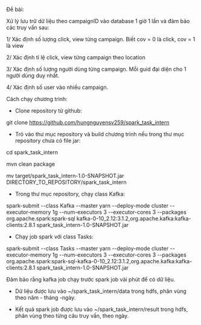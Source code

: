 Đề bài:

Xử lý lưu trữ dữ liệu theo campaignID vào database 1 giờ 1 lần và đảm bảo các truy vấn sau:

1/ Xác định số lượng click, view từng campaign. Biết cov = 0 là click, cov = 1 là view

2/ Xác định tỉ lệ click, view từng campaign theo location

3/ Xác định số lượng người dùng từng campaign. Mỗi guid đại diện cho 1 người dùng duy nhất.

4/ Xác định số user vào nhiều campaign.

Cách chạy chương trình:

- Clone repository từ github:

git clone https://github.com/hungnguyensv259/spark_task_intern

- Trỏ vào thư mục repository và build chương trình nếu trong thư mục repository chưa có file jar:

cd spark_task_intern

mvn clean package

mv target/spark_task_intern-1.0-SNAPSHOT.jar DIRECTORY_TO_REPOSITORY/spark_task_intern

- Trong thư mục repository, chạy class Kafka:

spark-submit --class Kafka --master yarn --deploy-mode cluster --executor-memory 1g --num-executors 3 --executor-cores 3 --packages org.apache.spark:spark-sql kafka-0-10_2.12:3.1.2,org.apache.kafka:kafka-clients:2.8.1 spark_task_intern-1.0-SNAPSHOT.jar

- Chạy job spark với class Tasks:

spark-submit --class Tasks --master yarn --deploy-mode cluster --executor-memory 1g --num-executors 3 --executor-cores 3 --packages org.apache.spark:spark-sql-kafka-0-10_2.12:3.1.2,org.apache.kafka:kafka-clients:2.8.1 spark_task_intern-1.0-SNAPSHOT.jar

Đảm bảo rằng kafka job chạy trước spark job vài phút để có dữ liệu.

- Dữ liệu được lưu vào ~/spark_task_intern/data trong hdfs, phân vùng theo năm - tháng -ngày.

- Kết quả spark job được lưu vào ~/spark_task_intern/result trong hdfs, phân vùng theo từng câu truy vấn, theo ngày.
